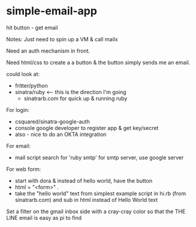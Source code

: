 # simple-email-app
hit button - get email 

Notes:
Just need to spin up a VM & call mailx

Need an auth mechanism in front.

Need html/css to create a a button & the button simply sends me an email.

could look at: 
- fritter/python
- sinatra/ruby  <-- this is the direction I'm going
  - sinatrarb.com for quick up & running ruby 

For login:
- csquared/sinatra-google-auth 
- console google developer to register app & get key/secret
- also - nice to do an OKTA integration

For email:
- mail script search for 'ruby smtp'  for smtp server, use google server

For web form:
- start with dora & instead of hello world, have the button
- html = "\<form\>" .
- take the "hello world" text from simplest example script in hi.rb (from sinatrarb.com) and sub in html instead of Hello World text 

Set a filter on the gmail inbox side with a cray-cray color so that the THE LINE email is easy as pi to find
